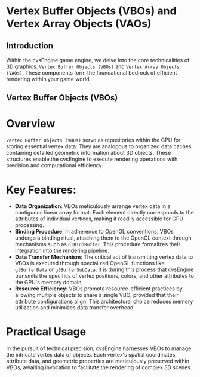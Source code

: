 # Vertex Buffer Objects (VBOs) and Vertex Array Objects (VAOs)

## Introduction

Within the cvsEngine game engine, we delve into the core technicalities of 3D graphics: `Vertex Buffer Objects (VBOs)` and `Vertex Array Objects (VAOs)`. These components form the foundational bedrock of efficient rendering within your game world.

## Vertex Buffer Objects (VBOs)

# Overview

`Vertex Buffer Objects (VBOs)` serve as repositories within the GPU for storing essential vertex data. They are analogous to organized data caches containing detailed geometric information about 3D objects. These structures enable the cvsEngine to execute rendering operations with precision and computational efficiency.

# Key Features:

* __Data Organization__: VBOs meticulously arrange vertex data in a contiguous linear array format. Each element directly corresponds to the attributes of individual vertices, making it readily accessible for GPU processing.
* __Binding Procedure__: In adherence to OpenGL conventions, VBOs undergo a binding ritual, attaching them to the OpenGL context through mechanisms such as `glBindBuffer`. This procedure formalizes their integration into the rendering pipeline.
* __Data Transfer Mechanism__: The critical act of transmitting vertex data to VBOs is executed through specialized OpenGL functions like `glBufferData` or `glBufferSubData`. It is during this process that cvsEngine transmits the specifics of vertex positions, colors, and other attributes to the GPU's memory domain.
* __Resource Efficiency__: VBOs promote resource-efficient practices by allowing multiple objects to share a single VBO, provided that their attribute configurations align. This architectural choice reduces memory utilization and minimizes data transfer overhead.

# Practical Usage

In the pursuit of technical precision, cvsEngine harnesses VBOs to manage the intricate vertex data of objects. Each vertex's spatial coordinates, attribute data, and geometric properties are meticulously preserved within VBOs, awaiting invocation to facilitate the rendering of complex 3D scenes.